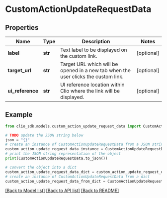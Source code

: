 # CustomActionUpdateRequestData


## Properties

Name | Type | Description | Notes
------------ | ------------- | ------------- | -------------
**label** | **str** | Text label to be displayed on the custom link. | [optional] 
**target_url** | **str** | Target URL which will be opened in a new tab when the user clicks the custom link. | [optional] 
**ui_reference** | **str** | UI reference location within Clio where the link will be displayed. | [optional] 

## Example

```python
from clio_sdk.models.custom_action_update_request_data import CustomActionUpdateRequestData

# TODO update the JSON string below
json = "{}"
# create an instance of CustomActionUpdateRequestData from a JSON string
custom_action_update_request_data_instance = CustomActionUpdateRequestData.from_json(json)
# print the JSON string representation of the object
print(CustomActionUpdateRequestData.to_json())

# convert the object into a dict
custom_action_update_request_data_dict = custom_action_update_request_data_instance.to_dict()
# create an instance of CustomActionUpdateRequestData from a dict
custom_action_update_request_data_from_dict = CustomActionUpdateRequestData.from_dict(custom_action_update_request_data_dict)
```
[[Back to Model list]](../README.md#documentation-for-models) [[Back to API list]](../README.md#documentation-for-api-endpoints) [[Back to README]](../README.md)


